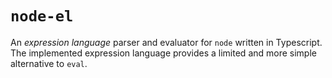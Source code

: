 # `node-el`

An _expression language_ parser and evaluator for `node` written in Typescript. The implemented expression language
provides a limited and more simple alternative to `eval`.
